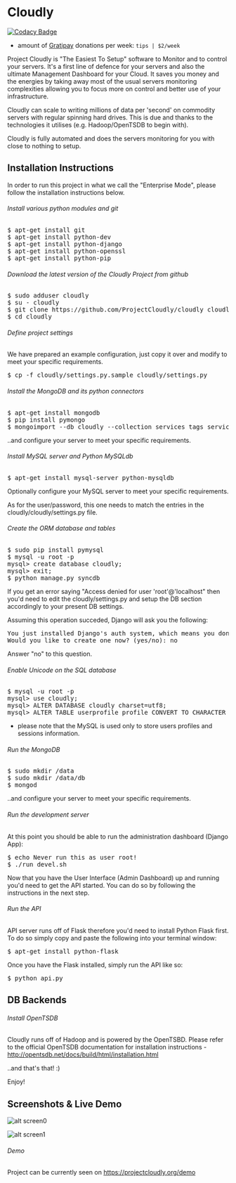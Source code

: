 Cloudly
=======

[![Codacy Badge](https://api.codacy.com/project/badge/grade/da6052b0ab774f03ac5fe999bea91da5)](https://www.codacy.com/app/koon/cloudly)

* amount of [Gratipay](http://gratipay.com) donations per week: `tips | $2/week`


Project Cloudly is "The Easiest To Setup" software to Monitor and to control your servers.  It's a first line of defence for your servers and also the ultimate Management Dashboard for your Cloud.
It saves you money and the energies by taking away most of the usual servers monitoring complexities allowing you to focus more on control and better use of your infrastructure.

Cloudly can scale to writing millions of data per 'second' on commodity servers with regular spinning hard drives.  This is due and thanks to the technologies it utilises (e.g. Hadoop/OpenTSDB to begin with).

Cloudly is fully automated and does the servers monitoring for you with close to nothing to setup.



Installation Instructions
-------------------------

In order to run this project in what we call the "Enterprise Mode", please follow the installation instructions below.


###### Install various python modules and git

<pre>
$ apt-get install git
$ apt-get install python-dev
$ apt-get install python-django
$ apt-get install python-openssl
$ apt-get install python-pip
</pre>

###### Download the latest version of the Cloudly Project from github

<pre>
$ sudo adduser cloudly
$ su - cloudly
$ git clone https://github.com/ProjectCloudly/cloudly cloudly
$ cd cloudly
</pre>

###### Define project settings

We have prepared an example configuration, just copy it over and modify to meet your specific requirements.

<pre>
$ cp -f cloudly/settings.py.sample cloudly/settings.py
</pre>

###### Install the MongoDB and its python connectors

<pre>
$ apt-get install mongodb
$ pip install pymongo
$ mongoimport --db cloudly --collection services_tags services_tags.json
</pre>

..and configure your server to meet your specific requirements.

###### Install MySQL server and Python MySQLdb

<pre>
$ apt-get install mysql-server python-mysqldb
</pre>

Optionally configure your MySQL server to meet your specific requirements.

As for the user/password, this one needs to match the entries in the cloudly/cloudly/settings.py file.

###### Create the ORM database and tables

<pre>
$ sudo pip install pymysql
$ mysql -u root -p
mysql> create database cloudly;
mysql> exit;
$ python manage.py syncdb
</pre>

If you get an error saying "Access denied for user 'root'@'localhost" then you'd need to edit the cloudly/settings.py and setup the DB section accordingly to your present DB settings.

Assuming this operation succeded, Django will ask you the following:

<pre>
You just installed Django's auth system, which means you don't have any superusers defined.
Would you like to create one now? (yes/no): no
</pre>

Answer "no" to this question.


###### Enable Unicode on the SQL database

<pre>
$ mysql -u root -p
mysql> use cloudly;
mysql> ALTER DATABASE cloudly charset=utf8;
mysql> ALTER TABLE userprofile_profile CONVERT TO CHARACTER SET utf8 COLLATE utf8_general_ci;
</pre>

* please note that the MySQL is used only to store users profiles and sessions information.

###### Run the MongoDB

<pre>
$ sudo mkdir /data
$ sudo mkdir /data/db
$ mongod
</pre>

..and configure your server to meet your specific requirements.

###### Run the development server

At this point you should be able to run the administration dashboard (Django App):

<pre>
$ echo Never run this as user root!
$ ./run_devel.sh
</pre>

Now that you have the User Interface (Admin Dashboard) up and running you'd need to get the API started.  You can do so by following the instructions in the next step.


###### Run the API

API server runs off of Flask therefore you'd need to install Python Flask first.  To do so simply copy and paste the following into your terminal window:

<pre>
$ apt-get install python-flask
</pre>

Once you have the Flask installed, simply run the API like so:

<pre>
$ python api.py
</pre>


DB Backends
-----------

###### Install OpenTSDB

Cloudly runs off of Hadoop and is powered by the OpenTSBD.  Please refer to the official OpenTSDB documentation for installation instructions - http://opentsdb.net/docs/build/html/installation.html

..and that's that!  :)

Enjoy!


Screenshots & Live Demo
-----------------------

![alt screen0](https://raw.githubusercontent.com/jparicka/cloudly/master/static/screenshots/screenshot0.png)

![alt screen1](https://raw.githubusercontent.com/jparicka/cloudly/master/static/screenshots/screenshot1.png)

###### Demo

Project can be currently seen on https://projectcloudly.org/demo
